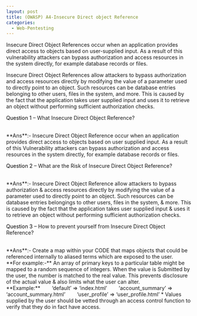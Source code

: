 ```yaml
---
layout: post
title: (OWASP) A4-Insecure Direct object Reference
categories:
  - Web-Pentesting
---
```


<p>Insecure Direct Object References occur when an application provides direct access to objects based on user-supplied input. As a result of this vulnerability attackers can bypass authorization and access resources in the system directly, for example database records or files.</p>
<p>Insecure Direct Object References allow attackers to bypass authorization and access resources directly by modifying the value of a parameter used to directly point to an object. Such resources can be database entries belonging to other users, files in the system, and more. This is caused by the fact that the application takes user supplied input and uses it to retrieve an object without performing sufficient authorization checks.</p>

<p Class="message">
  <font color="Black">Question 1</font> – What Insecure Direct Object Reference?
</p>
<br>**Ans**:- Insecure Direct Object Reference occur when an application provides direct access to objects based on user supplied input. As a result of this Vulnerability attackers can bypass authorization and access resources in the system directly, for example database records or files.

<p Class="message">
  <font color="Black">Question 2</font> – What are the Risk of Insecure Direct Object Reference?
</p>
<br>**Ans**:- Insecure Direct Object Reference allow attackers to bypass authorization & access resources directly by modifying the value of a parameter used to directly point to an object. Such resources can be database entries belongings to other users, files in the system, & more. This is caused by the fact that the application takes user supplied input & uses it to retrieve an object without performing sufficient authorization checks.

<p Class="message">
  <font color="Black">Question 3</font> – How to prevent yourself from Insecure Direct Object Reference?
</p>
<br>**Ans**:- Create a map within your CODE that maps objects that could be referenced internally to aliased terms which are exposed to the user.
<br>**For example:-** An array of primary keys to a particular table might be mapped to a random sequence of integers. When the value is Submitted by the user, the number is matched to the real value. This prevents disclosure of the actual value & also limits what the user can alter.
<br>**Example:**
&nbsp; &nbsp; &nbsp; &nbsp;‘default’		=> 	‘index.html’
&nbsp; &nbsp; &nbsp; &nbsp;‘account_summary’	=>	‘account_summary.html’
&nbsp; &nbsp; &nbsp; &nbsp;‘user_profile’		=>	‘user_profile.html’
* Values supplied by the user should be vetted through an access control function to verify that they do in fact have access.
